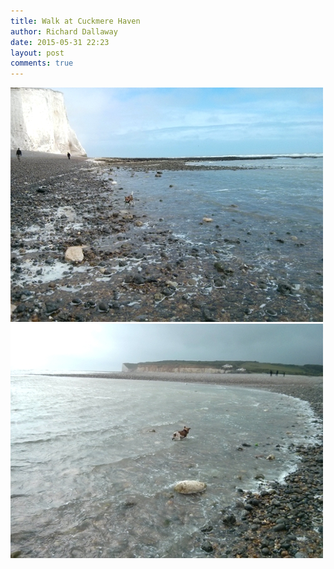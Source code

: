 ```yaml
---
title: Walk at Cuckmere Haven
author: Richard Dallaway
date: 2015-05-31 22:23
layout: post
comments: true
---
```


<div><a href="/media/tp_2015-05-31_16_05_02.jpg"><img src="/media/tp_thumb_2015-05-31_16_05_02.jpg" width="500" height="375"/></a></div><div><a href="/media/tp_2015-05-31_16_04_00.jpg"><img src="/media/tp_thumb_2015-05-31_16_04_00.jpg" width="500" height="375"/></a></div>


   
      